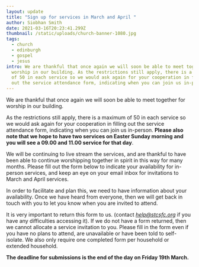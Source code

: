```yaml
---
layout: update
title: "Sign up for services in March and April "
author: Siobhan Smith
date: 2021-03-16T20:23:41.299Z
thumbnail: /static/uploads/church-banner-1080.jpg
tags:
  - church
  - edinburgh
  - gospel
  - jesus
intro: We are thankful that once again we will soon be able to meet together for
  worship in our building. As the restrictions still apply, there is a maximum
  of 50 in each service so we would ask again for your cooperation in filling
  out the service attendance form, indicating when you can join us in-person.
---
```

We are thankful that once again we will soon be able to meet together for worship in our building.

As the restrictions still apply, there is a maximum of 50 in each service so we would ask again for your cooperation in filling out the service attendance form, indicating when you can join us in-person. **Please also note that we hope to have two services on Easter Sunday morning and you will see a 09.00 and 11.00 service for that day**.

We will be continuing to live stream the services, and are thankful to have been able to continue worshipping together in spirit in this way for many months. Please fill out the form below to indicate your availability for in-person services, and keep an eye on your email inbox for invitations to March and April services.

In order to facilitate and plan this, we need to have information about your availability. Once we have heard from everyone, then we will get back in touch with you to let you know when you are invited to attend.

It is very important to return this form to us. (contact *[help@stcsfc.org](mailto:help@stcsfc.org)* if you have any difficulties accessing it). If we do not have a form returned, then we cannot allocate a service invitation to you. Please fill in the form even if you have no plans to attend, are unavailable or have been told to self-isolate. We also only require one completed form per household or extended household.

**The deadline for submissions is the end of the day on Friday 19th March.**